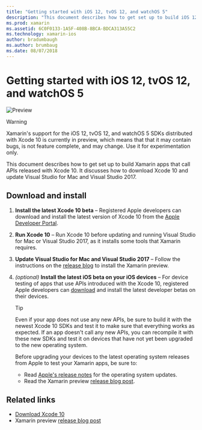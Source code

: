 ```yaml
---
title: "Getting started with iOS 12, tvOS 12, and watchOS 5"
description: "This document describes how to get set up to build iOS 12, tvOS 12, and watchOS 5 apps with Xamarin. It discusses how to download Xcode 10 and update Visual Studio for Mac and Visual Studio 2017."
ms.prod: xamarin
ms.assetid: 6C0F0133-1A5F-408B-8BCA-BDCA313A55C2
ms.technology: xamarin-ios
author: bradumbaugh
ms.author: brumbaug
ms.date: 08/07/2018
---
```

# Getting started with iOS 12, tvOS 12, and watchOS 5

![Preview](~/media/shared/preview.png)

> [!WARNING]
> Xamarin's support for the iOS 12, tvOS 12, and watchOS 5 SDKs distributed
> with Xcode 10 is currently in preview, which means that that it may
> contain bugs, is not feature complete, and may change. Use it for
> experimentation only.

This document describes how to get set up to build Xamarin apps that call
APIs released with Xcode 10. It discusses how to download Xcode 10 and
update Visual Studio for Mac and Visual Studio 2017.

## Download and install

1. **Install the latest Xcode 10 beta** –
   Registered Apple developers can download and install the latest version
   of Xcode 10 from the
   [Apple Developer Portal](https://developer.apple.com/download/).

2. **Run Xcode 10** – Run Xcode 10 before updating and running Visual
   Studio for Mac or Visual Studio 2017, as it installs some tools that
   Xamarin requires.

3. **Update Visual Studio for Mac and Visual Studio 2017** – Follow the
   instructions on the [release blog](https://releases.xamarin.com/preview-release-xcode-10-beta-6/)
   to install the Xamarin preview.

4. _(optional)_ **Install the latest iOS beta on your iOS devices** –
   For device testing of apps that use APIs introduced with the Xcode 10,
   registered Apple developers can [download](https://developer.apple.com/download)
   and install the latest developer betas on their devices.

   > [!TIP]
   > Even if your app does not use any new APIs, be sure to build it with
   > the newest Xcode 10 SDKs and test it to make sure that everything works
   > as expected. If an app doesn't call any new APIs, you can recompile it
   > with these new SDKs and test it on devices that have not yet been
   > upgraded to the new operating system.
   >
   > Before upgrading your devices to the latest operating system releases
   > from Apple to test your Xamarin apps, be sure to:
   >
   > - Read [Apple's release notes](https://developer.apple.com/download/)
   >   for the operating system updates.
   > - Read the Xamarin preview
   >   [release blog post](https://releases.xamarin.com/preview-release-xcode-10-beta-6/).

## Related links

- [Download Xcode 10](https://developer.apple.com/download/)
- Xamarin preview [release blog post](https://releases.xamarin.com/preview-release-xcode-10-beta-6/)

